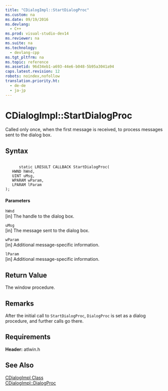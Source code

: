 ```yaml
---
title: "CDialogImpl::StartDialogProc"
ms.custom: na
ms.date: 09/19/2016
ms.devlang: 
  - C++
ms.prod: visual-studio-dev14
ms.reviewer: na
ms.suite: na
ms.technology: 
  - devlang-cpp
ms.tgt_pltfrm: na
ms.topic: reference
ms.assetid: 96d34eb1-a693-44e6-b048-5b95a3041a94
caps.latest.revision: 12
robots: noindex,nofollow
translation.priority.ht: 
  - de-de
  - ja-jp
---
```

# CDialogImpl::StartDialogProc
Called only once, when the first message is received, to process messages sent to the dialog box.  
  
## Syntax  
  
```  
  
      static LRESULT CALLBACK StartDialogProc(  
   HWND hWnd,  
   UINT uMsg,  
   WPARAM wParam,  
   LPARAM lParam   
);  
```  
  
#### Parameters  
 `hWnd`  
 [in] The handle to the dialog box.  
  
 `uMsg`  
 [in] The message sent to the dialog box.  
  
 `wParam`  
 [in] Additional message-specific information.  
  
 `lParam`  
 [in] Additional message-specific information.  
  
## Return Value  
 The window procedure.  
  
## Remarks  
 After the initial call to `StartDialogProc`, `DialogProc` is set as a dialog procedure, and further calls go there.  
  
## Requirements  
 **Header:** atlwin.h  
  
## See Also  
 [CDialogImpl Class](../vs140/CDialogImpl-Class.md)   
 [CDialogImpl::DialogProc](../vs140/CDialogImpl--DialogProc.md)